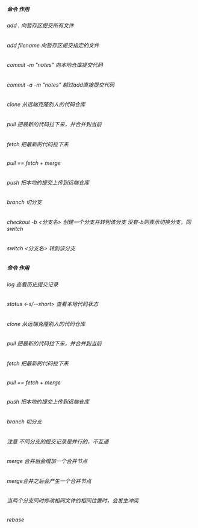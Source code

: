 ##### 命令                         作用
###### add .                 向暂存区提交所有文件
###### add filename          向暂存区提交指定的文件
###### commit -m "notes"     向本地仓库提交代码
###### commit -a -m "notes"  越过add直接提交代码
###### clone                 从远端克隆别人的代码仓库
###### pull                  把最新的代码拉下来，并合并到当前
###### fetch                 把最新的代码拉下来
###### pull == fetch + merge
###### push                  把本地的提交上传到远端仓库
###### branch                切分支
###### checkout -b <分支名>  创建一个分支并转到该分支  没有-b则表示切换分支，同switch
###### switch <分支名>       转到该分支
##### 命令                         作用
###### log                   查看历史提交记录
###### status <-s/--short>   查看本地代码状态
###### clone                 从远端克隆别人的代码仓库
###### pull                  把最新的代码拉下来，并合并到当前
###### fetch                 把最新的代码拉下来
###### pull == fetch + merge
###### push                  把本地的提交上传到远端仓库
###### branch                切分支
###### 注意                  不同分支的提交记录是并行的，不互通
###### merge                 合并后会增加一个合并节点
######                       merge合并之后会产生一个合并节点
######                       当两个分支同时修改相同文件的相同位置时，会发生冲突
###### rebase  

